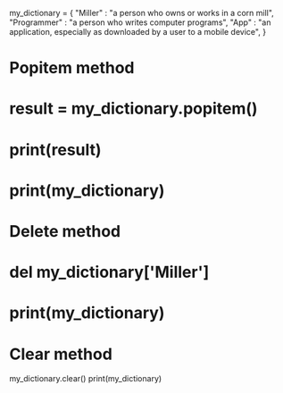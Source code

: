 my_dictionary = {
  "Miller" : "a person who owns or works in a corn mill", 
  "Programmer" : "a person who writes computer programs",
  "App" : "an application, especially as downloaded by a user to a mobile device",
  }


# Popitem method
# result = my_dictionary.popitem()
# print(result)
# print(my_dictionary)

# Delete method
# del my_dictionary['Miller']
# print(my_dictionary)

# Clear method
my_dictionary.clear()
print(my_dictionary)